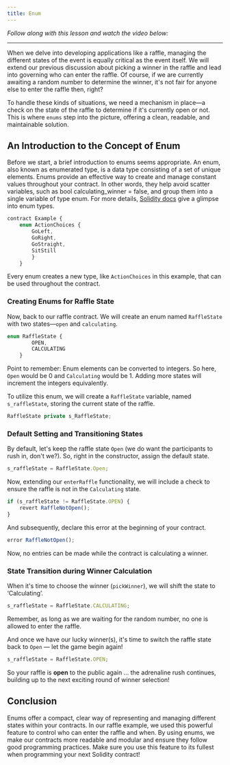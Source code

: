 ```yaml
---
title: Enum
---
```


_Follow along with this lesson and watch the video below:_



---

When we delve into developing applications like a raffle, managing the different states of the event is equally critical as the event itself. We will extend our previous discussion about picking a winner in the raffle and lead into governing who can enter the raffle. Of course, if we are currently awaiting a random number to determine the winner, it's not fair for anyone else to enter the raffle then, right?

To handle these kinds of situations, we need a mechanism in place—a check on the state of the raffle to determine if it's currently open or not. This is where `enums` step into the picture, offering a clean, readable, and maintainable solution.

## An Introduction to the Concept of Enum

Before we start, a brief introduction to enums seems appropriate. An enum, also known as enumerated type, is a data type consisting of a set of unique elements. Enums provide an effective way to create and manage constant values throughout your contract. In other words, they help avoid scatter variables, such as bool calculating_winner = false, and group them into a single variable of type enum. For more details, [Solidity docs](https://solidity.readthedocs.io) give a glimpse into enum types.

```js
contract Example {
    enum ActionChoices {
        GoLeft,
        GoRight,
        GoStraight,
        SitStill
        }
    }
```

Every enum creates a new type, like `ActionChoices` in this example, that can be used throughout the contract.

### Creating Enums for Raffle State

Now, back to our raffle contract. We will create an enum named `RaffleState` with two states—`open` and `calculating`.

```js
enum RaffleState {
        OPEN,
        CALCULATING
    }
```

Point to remember: Enum elements can be converted to integers. So here, `Open` would be 0 and `Calculating` would be 1. Adding more states will increment the integers equivalently.

To utilize this enum, we will create a `RaffleState` variable, named `s_raffleState`, storing the current state of the raffle.

```js
RaffleState private s_RaffleState;
```

### Default Setting and Transitioning States

By default, let's keep the raffle state `Open` (we do want the participants to rush in, don't we?). So, right in the constructor, assign the default state.

```js
s_raffleState = RaffleState.Open;
```

Now, extending our `enterRaffle` functionality, we will include a check to ensure the raffle is not in the `Calculating` state.

```js
if (s_raffleState != RaffleState.OPEN) {
    revert RaffleNotOpen();
}
```

And subsequently, declare this error at the beginning of your contract.

```js
error RaffleNotOpen();
```

Now, no entries can be made while the contract is calculating a winner.

### State Transition during Winner Calculation

When it's time to choose the winner (`pickWinner`), we will shift the state to ‘Calculating’.

```js
s_raffleState = RaffleState.CALCULATING;
```

Remember, as long as we are waiting for the random number, no one is allowed to enter the raffle.

And once we have our lucky winner(s), it's time to switch the raffle state back to `Open` — let the game begin again!

```js
s_raffleState = RaffleState.OPEN;
```

So your raffle is **open** to the public again … the adrenaline rush continues, building up to the next exciting round of winner selection!

## Conclusion

Enums offer a compact, clear way of representing and managing different states within your contracts. In our raffle example, we used this powerful feature to control who can enter the raffle and when. By using enums, we make our contracts more readable and modular and ensure they follow good programming practices. Make sure you use this feature to its fullest when programming your next Solidity contract!
